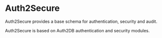 Auth2Secure
===========

Auth2Secure provides a base schema for authentication, security and audit.

Auth2Secure is based on Auth2DB authentication and security modules.
